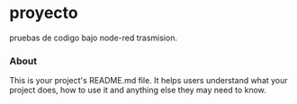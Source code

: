 proyecto
========

pruebas  de codigo bajo node-red trasmision.

### About

This is your project's README.md file. It helps users understand what your
project does, how to use it and anything else they may need to know.